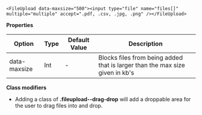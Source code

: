 ```
<FileUpload data-maxsize="500"><input type="file" name="files[]" multiple="multiple" accept=".pdf, .csv, .jpg, .png" /></FileUpload>
```

**Properties**

| Option | Type | Default Value | Description |
| ------ | ---- | ------------- | ----------- |
| data-maxsize | Int | - | Blocks files from being added that is larger than the max size given in kb's |

**Class modifiers**

- Adding a class of **.fileupload--drag-drop** will add a droppable area for the user to drag files into and drop.
